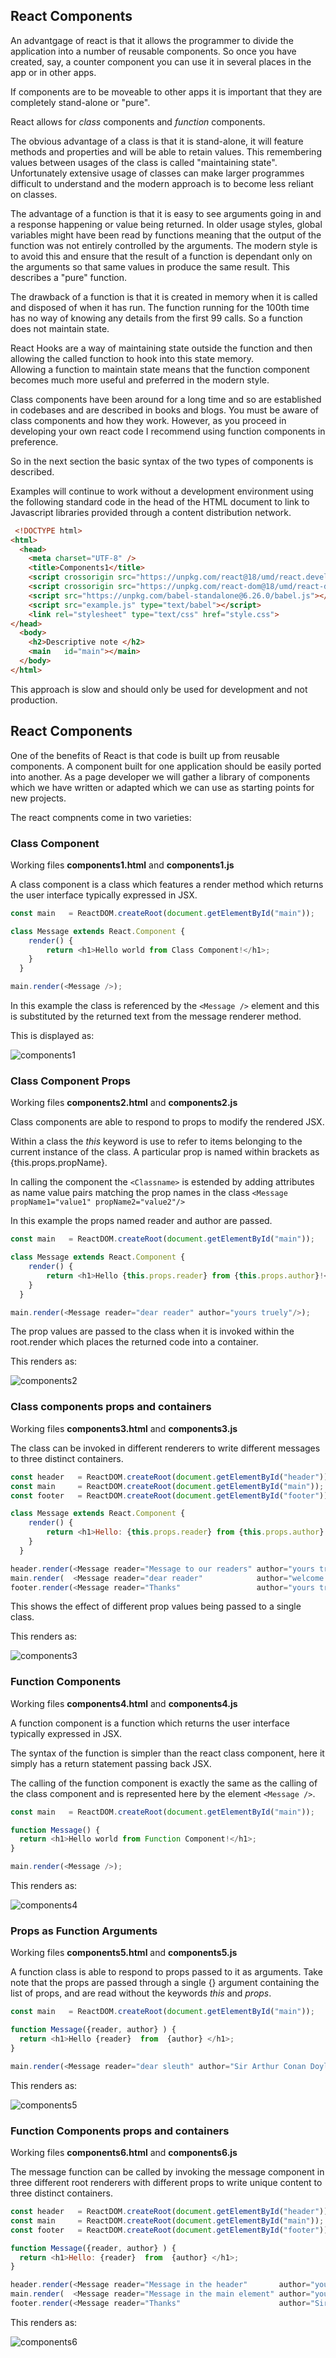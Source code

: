 ## React Components

An advantgage of react is that it allows the programmer to divide the application into a number of reusable components.  So once you have created, say, a counter component you can use it in several places in the app or in other apps.

If components are to be moveable to other apps it is important that they are completely stand-alone or "pure".

React allows for *class* components and *function* components.  

The obvious advantage of a class is that it is stand-alone, it will feature methods and properties and will be able to retain values.  This remembering values between usages of the class is called "maintaining state".  Unfortunately extensive usage of classes can make larger programmes difficult to understand and the modern approach is to become less reliant on classes.

The advantage of a function is that it is easy to see arguments going in and a response happening or value being returned.  In older usage styles, global variables might have been read by functions meaning that the output of the function was not entirely controlled by the arguments.  The modern style is to avoid this and ensure that the result of a function is dependant only on the arguments so that same values in produce the same result.  This describes a "pure" function.

The drawback of a function is that it is created in memory when it is called and disposed of when it has run.  The function running for the 100th time has no way of knowing any details from the first 99 calls.  So a function does not maintain state.

React Hooks are a way of maintaining state outside the function and then allowing the called function to hook into this state memory.  
Allowing a function to maintain state means that the function component becomes much more useful and preferred in the modern style.

Class components have been around for a long time and so are established in codebases and are described in books and blogs.  You must be aware of class components and how they work.  However, as you proceed in developing your own react code I recommend using function components in preference.

So in the next section the basic syntax of the two types of components is described.

Examples will continue to work without a development environment using the following standard code in the head of the HTML document to link to Javascript libraries provided through a content distribution network.


```HTML
 <!DOCTYPE html>
<html>
  <head>
    <meta charset="UTF-8" />
    <title>Components1</title>
    <script crossorigin src="https://unpkg.com/react@18/umd/react.development.js"></script>
    <script crossorigin src="https://unpkg.com/react-dom@18/umd/react-dom.development.js"></script>
    <script src="https://unpkg.com/babel-standalone@6.26.0/babel.js"></script>
    <script src="example.js" type="text/babel"></script>
    <link rel="stylesheet" type="text/css" href="style.css">
</head>
  <body>
    <h2>Descriptive note </h2>
    <main   id="main"></main>
  </body>
</html>
```

This approach is slow and should only be used for development and not production.  

## React Components

One of the benefits of React is that code is built up from reusable components.  A component built for one application should be easily ported into another.  As a page developer we will gather a library of components which we have written or adapted which we can use as starting points for new projects.

The react compnents come in two varieties:

### Class Component

Working files **components1.html** and **components1.js**

A class component is a class which features a render method which returns the user interface typically expressed in JSX.

```javaScript
const main   = ReactDOM.createRoot(document.getElementById("main"));

class Message extends React.Component {
    render() {
        return <h1>Hello world from Class Component!</h1>;
    }
  } 

main.render(<Message />);
```
In this example the class is referenced by the `<Message />` element and this is substituted by the returned text from the message renderer method.

This is displayed as:

![components1](components1.png)

### Class Component Props

Working files **components2.html** and **components2.js**

Class components are able to respond to props to modify the rendered JSX.  

Within a class the *this* keyword is use to refer to items belonging to the current instance of the class.  A particular prop is named within brackets as {this.props.propName}.

In calling the component the `<Classname>` is estended by adding attributes as name value pairs matching the prop names in the class `<Message propName1="value1" propName2="value2"/>`

In this example the props named reader and author are passed.

```javaScript
const main   = ReactDOM.createRoot(document.getElementById("main"));

class Message extends React.Component {
    render() {
        return <h1>Hello {this.props.reader} from {this.props.author}!</h1>;
    }
  } 

main.render(<Message reader="dear reader" author="yours truely"/>);
```

The prop values are passed to the class when it is invoked within the root.render which places the returned code into a container.

This renders as:

![components2](components2.png)


### Class components props and containers

Working files **components3.html** and **components3.js**

The class can be invoked in different renderers to write different messages to three distinct containers.

```javaScript
const header   = ReactDOM.createRoot(document.getElementById("header"));
const main     = ReactDOM.createRoot(document.getElementById("main"));
const footer   = ReactDOM.createRoot(document.getElementById("footer"));

class Message extends React.Component {
    render() {
        return <h1>Hello: {this.props.reader} from {this.props.author}!</h1>;
    }
  } 

header.render(<Message reader="Message to our readers" author="yours truely"/>);  
main.render(  <Message reader="dear reader"            author="welcome to main event"/>);
footer.render(<Message reader="Thanks"                 author="yours truely"/>);
```

This shows the effect of different prop values being passed to a single class.

This renders as:

![components3](components3.png)

### Function Components

Working files **components4.html** and **components4.js**

A function component is a function which returns the user interface typically expressed in JSX.

The syntax of the function is simpler than the react class component, here it simply has a return statement passing back JSX.

The calling of the function component is exactly the same as the calling of the class component and is represented here by the element `<Message />`.

```javaScript
const main   = ReactDOM.createRoot(document.getElementById("main"));

function Message() {
  return <h1>Hello world from Function Component!</h1>;
}

main.render(<Message />);
```

This renders as:

![components4](components4.png)

### Props as Function Arguments

Working files **components5.html** and **components5.js**

A function class is able to respond to props passed to it as arguments.  Take note that the props are passed through a single {} argument containing the list of props, and are read without the keywords *this* and *props*.

```javaScript
const main   = ReactDOM.createRoot(document.getElementById("main"));

function Message({reader, author} ) {
  return <h1>Hello {reader}  from  {author} </h1>;
} 

main.render(<Message reader="dear sleuth" author="Sir Arthur Conan Doyle"/>);
```

This renders as:

![components5](components5.png)

### Function Components props and containers

Working files **components6.html** and **components6.js**


The message  function can be called by invoking the message component in three different root renderers with different props to write unique content to three distinct containers.

```javascript
const header   = ReactDOM.createRoot(document.getElementById("header"));
const main     = ReactDOM.createRoot(document.getElementById("main"));
const footer   = ReactDOM.createRoot(document.getElementById("footer"));

function Message({reader, author} ) {
  return <h1>Hello: {reader}  from  {author} </h1>;
} 

header.render(<Message reader="Message in the header"       author="yours truely"/>);  
main.render(  <Message reader="Message in the main element" author="yours faithfully"/>);
footer.render(<Message reader="Thanks"                      author="Sir Arthur Conan Doyle"/>);
```

This renders as:

![components6](components6.png)


